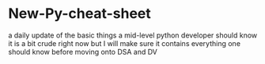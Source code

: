 # New-Py-cheat-sheet
a daily update of the basic things a mid-level python developer should know
it is a bit crude right now but I will make sure it contains everything one should know before moving onto DSA and DV
